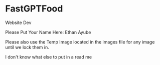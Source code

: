 # FastGPTFood
 Website Dev

 Please Put Your Name Here:
 Ethan Ayube


 Please also use the Temp Image located in the images file for any image until we lock them in.

 I don't know what else to put in a read me

